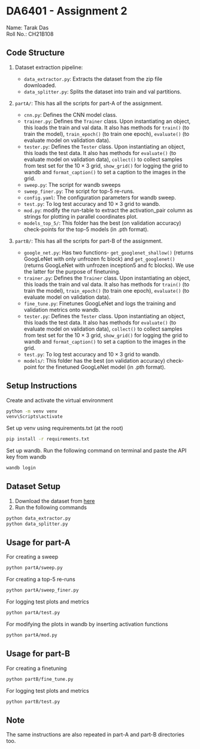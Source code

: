 # DA6401 - Assignment 2

Name: Tarak Das \
Roll No.: CH21B108

## Code Structure

1. Dataset extraction pipeline: 
    - ```data_extractor.py```: Extracts the dataset from the zip file downloaded.
    - ```data_splitter.py```: Splits the dataset into train and val partitions.

2. ```partA/```: This has all the scripts for part-A of the assignment.
    - ```cnn.py```: Defines the CNN model class.
    - ```trainer.py```: Defines the ```Trainer``` class. Upon instantiating an object, this loads the train and val data. It also has methods for ```train()``` (to train the model), ```train_epoch()``` (to train one epoch), ```evaluate()``` (to evaluate model on validation data).
    - ```tester.py```: Defines the ```Tester``` class. Upon instantiating an object, this loads the test data. It also has methods for ```evaluate()``` (to evaluate model on validation data), ```collect()``` to collect samples from test set for the $10 \times 3$ grid, ```show_grid()``` for logging the grid to wandb and ```format_caption()``` to set a caption to the images in the grid.
    - ```sweep.py```: The script for wandb sweeps
    - ```sweep_finer.py```: The script for top-5 re-runs.
    - ```config.yaml```: The configuration parameters for wandb sweep.
    - ```test.py```: To log test accuracy and $10 \times 3$ grid to wandb.
    - ```mod.py```: modify the run-table to extract the activation_pair column as strings for plotting in parallel coordinates plot.
    - ```models_top_5/```: This folder has the best (on validation accuracy) check-points for the top-5 models (in .pth format).

3. ```partB/```: This has all the scripts for part-B of the assignment.
    - ```google_net.py```: Has two functions- ```get_googlenet_shallow()``` (returns GoogLeNet with only unfrozen fc block) and ```get_googlenet()``` (returns GoogLeNet with unfrozen inception5 and fc blocks). We use the latter for the purpose of finetuning.
    - ```trainer.py```: Defines the ```Trainer``` class. Upon instantiating an object, this loads the train and val data. It also has methods for ```train()``` (to train the model), ```train_epoch()``` (to train one epoch), ```evaluate()``` (to evaluate model on validation data).
    - ```fine_tune.py```: Finetunes GoogLeNet and logs the training and validation metrics onto wandb.
    - ```tester.py```: Defines the ```Tester``` class. Upon instantiating an object, this loads the test data. It also has methods for ```evaluate()``` (to evaluate model on validation data), ```collect()``` to collect samples from test set for the $10 \times 3$ grid, ```show_grid()``` for logging the grid to wandb and ```format_caption()``` to set a caption to the images in the grid.
    - ```test.py```: To log test accuracy and $10 \times 3$ grid to wandb.
    - ```models/```: This folder has the best (on validation accuracy) check-point for the finetuned GoogLeNet model (in .pth format).


## Setup Instructions

Create and activate the virtual environment
```bash
python -m venv venv
venv\Scripts\activate
```

Set up venv using requirements.txt (at the root)
```bash
pip install -r requirements.txt
```

Set up wandb. Run the following command on terminal and paste the API key from wandb
```bash
wandb login
```


## Dataset Setup

1. Download the dataset from [here](https://storage.googleapis.com/wandb_datasets/nature_12K.zip)
2. Run the following commands
```bash
python data_extractor.py
python data_splitter.py
```

## Usage for part-A
For creating a sweep
```bash
python partA/sweep.py
```
For creating a top-5 re-runs
```bash
python partA/sweep_finer.py
```
For logging test plots and metrics
```bash
python partA/test.py
```
For modifying the plots in wandb by inserting activation functions
```bash
python partA/mod.py
```

## Usage for part-B
For creating a finetuning
```bash
python partB/fine_tune.py
```
For logging test plots and metrics
```bash
python partB/test.py
```

## Note
The same instructions are also repeated in part-A and part-B directories too.